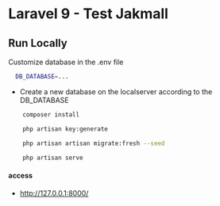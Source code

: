 # Laravel 9 - Test Jakmall

## Run Locally

Customize database in the .env file

```bash
  DB_DATABASE=...
```

-   Create a new database on the localserver according to the DB_DATABASE

```bash
    composer install
```

```bash
    php artisan key:generate
```

```bash
    php artisan artisan migrate:fresh --seed
```

```bash
    php artisan serve
```

#### access

-   http://127.0.0.1:8000/
